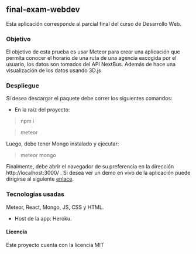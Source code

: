 ## final-exam-webdev
Esta aplicación corresponde al parcial final del curso de Desarrollo Web.

### Objetivo
El objetivo de esta prueba es usar Meteor para crear una aplicación que permita conocer el horario de una ruta de una agencia escogida
por el usuario, los datos son tomados del API NextBus. Además de hace una visualización de los datos usando 3D.js

### Despliegue
Si desea descargar el paquete debe correr los siguientes comandos:
* En la raiz del proyecto:
>npm i

>meteor

Luego, debe tener Mongo instalado y ejecutar:

>meteor mongo

Finalmente, debe abrir el navegador de su preferencia en la dirección http://localhost:3000/ .
Si desea ver un demo en vivo de la aplicación puede dirigirse al siguiente [enlace](https://nextbus-evg-fe.herokuapp.com/).

### Tecnologías usadas
Meteor, React, Mongo, JS, CSS y HTML.
* Host de la app: 
Heroku.

#### Licencia
Este proyecto cuenta con la licencia MIT
